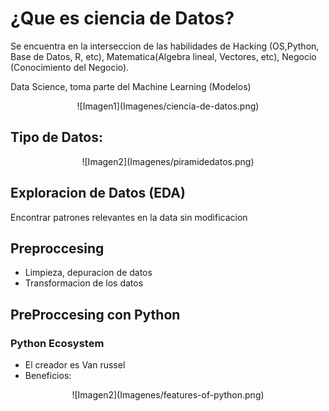 # ¿Que es ciencia de Datos?

Se encuentra en la interseccion de las habilidades de Hacking (OS,Python, Base de Datos, R, etc), Matematica(Algebra lineal, Vectores, etc), Negocio (Conocimiento del Negocio).

Data Science, toma parte del Machine Learning (Modelos)

<center>![Imagen1](Imagenes/ciencia-de-datos.png)</center>

## Tipo de Datos: 

<center>![Imagen2](Imagenes/piramidedatos.png)</center>

## Exploracion de Datos (EDA)

Encontrar patrones relevantes en la data sin modificacion

## Preproccesing

* Limpieza, depuracion de datos
* Transformacion de los datos

## PreProccesing con Python

### Python Ecosystem

* El creador es Van russel 
* Beneficios:
<center>![Imagen2](Imagenes/features-of-python.png)</center>	






